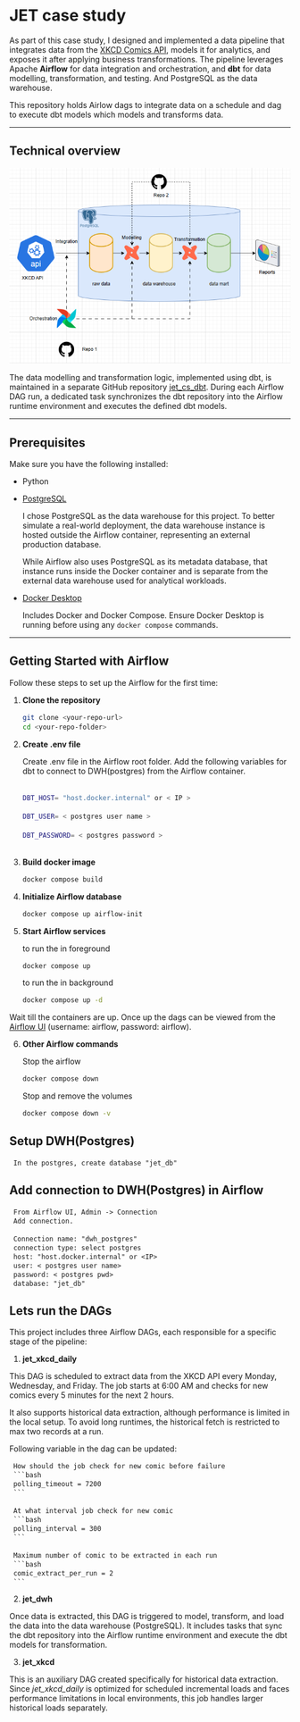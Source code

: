 # JET case study

As part of this case study, I designed and implemented a data pipeline that integrates data from the [XKCD Comics API](https://xkcd.com/json.html), models it for analytics, and exposes it after applying business transformations. 
The pipeline leverages Apache **Airflow** for data integration and orchestration, and **dbt** for data modelling, transformation, and testing. And PostgreSQL as the data warehouse. 

This repository holds Airlow dags to integrate data on a schedule and dag to execute dbt models which models and transforms data. 

---
## Technical overview

![technical overview](images/overview.png)

The data modelling and transformation logic, implemented using dbt, is maintained in a separate GitHub repository [jet_cs_dbt](https://github.com/nibinmg/jet_cs_dbt.git). During each Airflow DAG run, a dedicated task synchronizes the dbt repository into the Airflow runtime environment and executes the defined dbt models.

---
## Prerequisites

Make sure you have the following installed:

- Python

- [PostgreSQL](https://www.postgresql.org/download/) 

     I chose PostgreSQL as the data warehouse for this project. To better simulate a real-world deployment, the data warehouse instance is hosted outside the Airflow container, representing an external production database.

     While Airflow also uses PostgreSQL as its metadata database, that instance runs inside the Docker container and is separate from the external data warehouse used for analytical workloads.

- [Docker Desktop](https://www.docker.com/products/docker-desktop/) 

     Includes Docker and Docker Compose. Ensure Docker Desktop is running before using any `docker compose` commands. 

---

## Getting Started with Airflow

Follow these steps to set up the Airflow for the first time:

1. **Clone the repository**
   ```bash
   git clone <your-repo-url>
   cd <your-repo-folder>
   ```

2. **Create .env file**

     Create .env file in the Airflow root folder. 
     Add the following variables for dbt to connect to DWH(postgres) from the Airflow container. 

     ```bash

     DBT_HOST= "host.docker.internal" or < IP >

     DBT_USER= < postgres user name >

     DBT_PASSWORD= < postgres password >
      
     ```

3. **Build docker image**
     ```bash
     docker compose build
     ```

4. **Initialize Airflow database**
     ```bash
     docker compose up airflow-init
     ```

5. **Start Airflow services**
    
    to run the in foreground
     ```bash
     docker compose up 
     ```
     to run the in background
     ```bash
     docker compose up -d
     ```

Wait till the containers are up. Once up the dags can be viewed from the [Airflow UI](http://localhost:8080/) (username: airflow, password: airflow). 

6. **Other Airflow commands**
     
     Stop the airflow
     ```bash
     docker compose down 
     ```

     Stop and remove the volumes
     ```bash
     docker compose down -v
     ```
## Setup DWH(Postgres)

     In the postgres, create database "jet_db"

## Add connection to DWH(Postgres) in Airflow 

     From Airflow UI, Admin -> Connection
     Add connection. 

     Connection name: "dwh_postgres"
     connection type: select postgres
     host: "host.docker.internal" or <IP>
     user: < postgres user name>
     password: < postgres pwd>
     database: "jet_db"

## Lets run the DAGs

This project includes three Airflow DAGs, each responsible for a specific stage of the pipeline:

1. **jet_xkcd_daily**

This DAG is scheduled to extract data from the XKCD API every Monday, Wednesday, and Friday.
The job starts at 6:00 AM and checks for new comics every 5 minutes for the next 2 hours.

It also supports historical data extraction, although performance is limited in the local setup.
To avoid long runtimes, the historical fetch is restricted to max two records at a run.

Following variable in the dag can be updated:

     How should the job check for new comic before failure
     ```bash
     polling_timeout = 7200
     ```

     At what interval job check for new comic
     ```bash
     polling_interval = 300
     ```

     Maximum number of comic to be extracted in each run
     ```bash
     comic_extract_per_run = 2
     ```

2. **jet_dwh**

Once data is extracted, this DAG is triggered to model, transform, and load the data into the data warehouse (PostgreSQL).
It includes tasks that sync the dbt repository into the Airflow runtime environment and execute the dbt models for transformation.

3. **jet_xkcd**

This is an auxiliary DAG created specifically for historical data extraction.
Since *jet_xkcd_daily* is optimized for scheduled incremental loads and faces performance limitations in local environments, this job handles larger historical loads separately. 